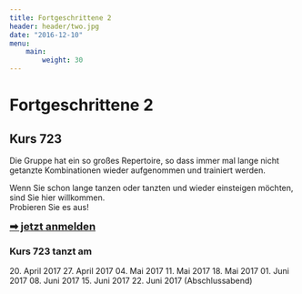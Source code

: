 ```yaml
---
title: Fortgeschrittene 2
header: header/two.jpg
date: "2016-12-10"
menu: 
    main:
        weight: 30
---
```


# Fortgeschrittene 2
## Kurs 723

Die Gruppe hat ein so großes Repertoire, so dass immer mal lange nicht getanzte Kombinationen wieder aufgenommen und trainiert werden.

Wenn Sie schon lange tanzen oder tanzten und wieder einsteigen möchten, sind Sie hier willkommen.  
Probieren Sie es aus!

<span style="font-size: 1.3em;">**[➡ jetzt anmelden](kontakt)**</span>

### Kurs 723 tanzt am

20\. April 2017
27\. April 2017
04\. Mai 2017
11\. Mai 2017
18\. Mai 2017
01\. Juni 2017
08\. Juni 2017
15\. Juni 2017
22\. Juni 2017 (Abschlussabend)
